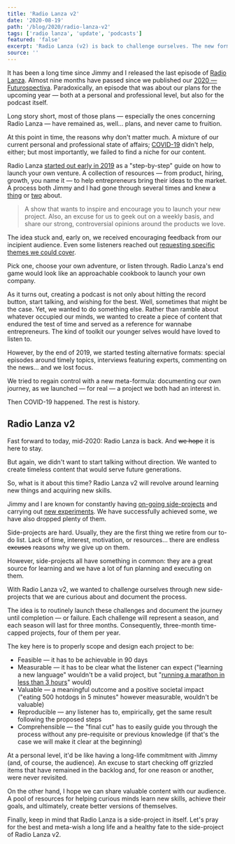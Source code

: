 ```yaml
---
title: 'Radio Lanza v2'
date: '2020-08-19'
path: '/blog/2020/radio-lanza-v2'
tags: ['radio lanza', 'update', 'podcasts']
featured: 'false'
excerpt: 'Radio Lanza (v2) is back to challenge ourselves. The new formula will revolve around routinely launching side-projects of ours and rigorously document the journey until completion — or failure.'
source: ''
---
```


It has been a long time since Jimmy and I released the last episode of [Radio Lanza](/work/radio-lanza). Almost nine months have passed since we published our [2020 — Futurospectiva](https://www.radiolanza.com/episodes/20). Paradoxically, an episode that was about our plans for the upcoming year — both at a personal and professional level, but also for the podcast itself.

Long story short, most of those plans — especially the ones concerning Radio Lanza — have remained as, well... plans, and never came to fruition.

At this point in time, the reasons why don't matter much. A mixture of our current personal and professional state of affairs; [COVID-19](/blog/2020/pause) didn't help, either; but most importantly, we failed to find a niche for our content.

Radio Lanza [started out early in 2019](https://www.radiolanza.com/episodes/0) as a "step-by-step" guide on how to launch your own venture. A collection of resources — from product, hiring, growth, you name it — to help entrepreneurs bring their ideas to the market. A process both Jimmy and I had gone through several times and knew a [thing](https://www.modemie.com) or [two](/work/iomando) about.

> A show that wants to inspire and encourage you to launch your new project. Also, an excuse for us to geek out on a weekly basis, and share our strong, controversial opinions around the products we love.

The idea stuck and, early on, we received encouraging feedback from our incipient audience. Even some listeners reached out [requesting specific themes we could cover](https://www.radiolanza.com/episodes/especial-aprender-a-programar).

Pick one, choose your own adventure, or listen through. Radio Lanza's end game would look like an approachable cookbook to launch your own company.

As it turns out, creating a podcast is not only about hitting the record button, start talking, and wishing for the best. Well, sometimes that might be the case. Yet, we wanted to do something else. Rather than ramble about whatever occupied our minds, we wanted to create a piece of content that endured the test of time and served as a reference for wannabe entrepreneurs. The kind of toolkit our younger selves would have loved to listen to.

However, by the end of 2019, we started testing alternative formats: special episodes around timely topics, interviews featuring experts, commenting on the news... and we lost focus.

We tried to regain control with a new meta-formula: documenting our own journey, as we launched — for real — a project we both had an interest in.

Then COVID-19 happened. The rest is history.

## Radio Lanza v2

Fast forward to today, mid-2020: Radio Lanza is back. And ~~we hope~~ it is here to stay.

But again, we didn't want to start talking without direction. We wanted to create timeless content that would serve future generations.

So, what is it about this time? Radio Lanza v2 will revolve around learning new things and acquiring new skills.

Jimmy and I are known for constantly having [on-going side-projects](/blog/2019/productizing-hacks) and carrying out [new experiments](/blog/2019/til). We have successfully achieved some, we have also dropped plenty of them.

Side-projects are hard. Usually, they are the first thing we retire from our to-do list. Lack of time, interest, motivation, or resources... there are endless ~~excuses~~ reasons why we give up on them.

However, side-projects all have something in common: they are a great source for learning and we have a lot of fun planning and executing on them.

With Radio Lanza v2, we wanted to challenge ourselves through new side-projects that we are curious about and document the process.

The idea is to routinely launch these challenges and document the journey until completion — or failure. Each challenge will represent a season, and each season will last for three months. Consequently, three-month time-capped projects, four of them per year.

The key here is to properly scope and design each project to be:

- Feasible — it has to be achievable in 90 days
- Measurable — it has to be clear what the listener can expect ("learning a new language" wouldn't be a valid project, but "[running a marathon in less than 3 hours](/blog/2018/going-sub3)" would)
- Valuable — a meaningful outcome and a positive societal impact ("eating 500 hotdogs in 5 minutes" however measurable, wouldn't be valuable)
- Reproducible — any listener has to, empirically, get the same result following the proposed steps
- Comprehensible — the "final cut" has to easily guide you through the process without any pre-requisite or previous knowledge (if that's the case we will make it clear at the beginning)

At a personal level, it'd be like having a long-life commitment with Jimmy (and, of course, the audience). An excuse to start checking off grizzled items that have remained in the backlog and, for one reason or another, were never revisited.

On the other hand, I hope we can share valuable content with our audience. A pool of resources for helping curious minds learn new skills, achieve their goals, and ultimately, create better versions of themselves.

Finally, keep in mind that Radio Lanza is a side-project in itself. Let's pray for the best and meta-wish a long life and a healthy fate to the side-project of Radio Lanza v2.
